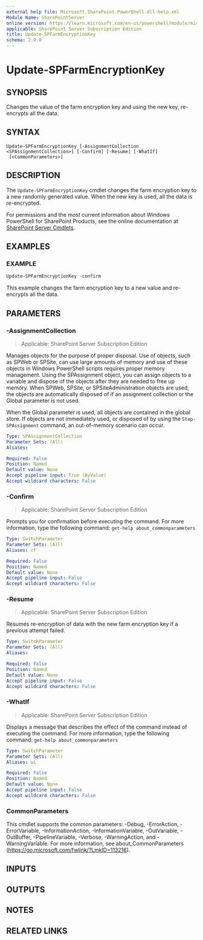 ```yaml
---
external help file: Microsoft.SharePoint.PowerShell.dll-help.xml
Module Name: SharePointServer
online version: https://learn.microsoft.com/en-us/powershell/module/microsoft.sharepoint.powershell/update-spfarmencryptionkey
applicable: SharePoint Server Subscription Edition
title: Update-SPFarmEncryptionKey
schema: 2.0.0
---
```


# Update-SPFarmEncryptionKey

## SYNOPSIS
Changes the value of the farm encryption key and using the new key, re-encrypts all the data.

## SYNTAX

```
Update-SPFarmEncryptionKey [-AssignmentCollection <SPAssignmentCollection>] [-Confirm] [-Resume] [-WhatIf]
 [<CommonParameters>]
```

## DESCRIPTION
The `Update-SPFarmEncryptionKey` cmdlet changes the farm encryption key to a new randomly generated value.
When the new key is used, all the data is re-encrypted.

For permissions and the most current information about Windows PowerShell for SharePoint Products, see the online documentation at [SharePoint Server Cmdlets](https://learn.microsoft.com/powershell/sharepoint/sharepoint-server/sharepoint-server-cmdlets).

## EXAMPLES

### EXAMPLE
```powershell
Update-SPFarmEncryptionKey -confirm
```

This example changes the farm encryption key to a new value and re-encrypts all the data.

## PARAMETERS

### -AssignmentCollection

> Applicable: SharePoint Server Subscription Edition

Manages objects for the purpose of proper disposal.
Use of objects, such as SPWeb or SPSite, can use large amounts of memory and use of these objects in Windows PowerShell scripts requires proper memory management.
Using the SPAssignment object, you can assign objects to a variable and dispose of the objects after they are needed to free up memory.
When SPWeb, SPSite, or SPSiteAdministration objects are used, the objects are automatically disposed of if an assignment collection or the Global parameter is not used.

When the Global parameter is used, all objects are contained in the global store.
If objects are not immediately used, or disposed of by using the `Stop-SPAssignment` command, an out-of-memory scenario can occur.

```yaml
Type: SPAssignmentCollection
Parameter Sets: (All)
Aliases:

Required: False
Position: Named
Default value: None
Accept pipeline input: True (ByValue)
Accept wildcard characters: False
```

### -Confirm

> Applicable: SharePoint Server Subscription Edition

Prompts you for confirmation before executing the command.
For more information, type the following command: `get-help about_commonparameters`

```yaml
Type: SwitchParameter
Parameter Sets: (All)
Aliases: cf

Required: False
Position: Named
Default value: None
Accept pipeline input: False
Accept wildcard characters: False
```

### -Resume

> Applicable: SharePoint Server Subscription Edition

Resumes re-encryption of data with the new farm encryption key if a previous attempt failed.

```yaml
Type: SwitchParameter
Parameter Sets: (All)
Aliases:

Required: False
Position: Named
Default value: None
Accept pipeline input: False
Accept wildcard characters: False
```

### -WhatIf

> Applicable: SharePoint Server Subscription Edition

Displays a message that describes the effect of the command instead of executing the command.
For more information, type the following command: `get-help about_commonparameters`

```yaml
Type: SwitchParameter
Parameter Sets: (All)
Aliases: wi

Required: False
Position: Named
Default value: None
Accept pipeline input: False
Accept wildcard characters: False
```

### CommonParameters
This cmdlet supports the common parameters: -Debug, -ErrorAction, -ErrorVariable, -InformationAction, -InformationVariable, -OutVariable, -OutBuffer, -PipelineVariable, -Verbose, -WarningAction, and -WarningVariable. For more information, see about_CommonParameters (https://go.microsoft.com/fwlink/?LinkID=113216).

## INPUTS

## OUTPUTS

## NOTES

## RELATED LINKS
